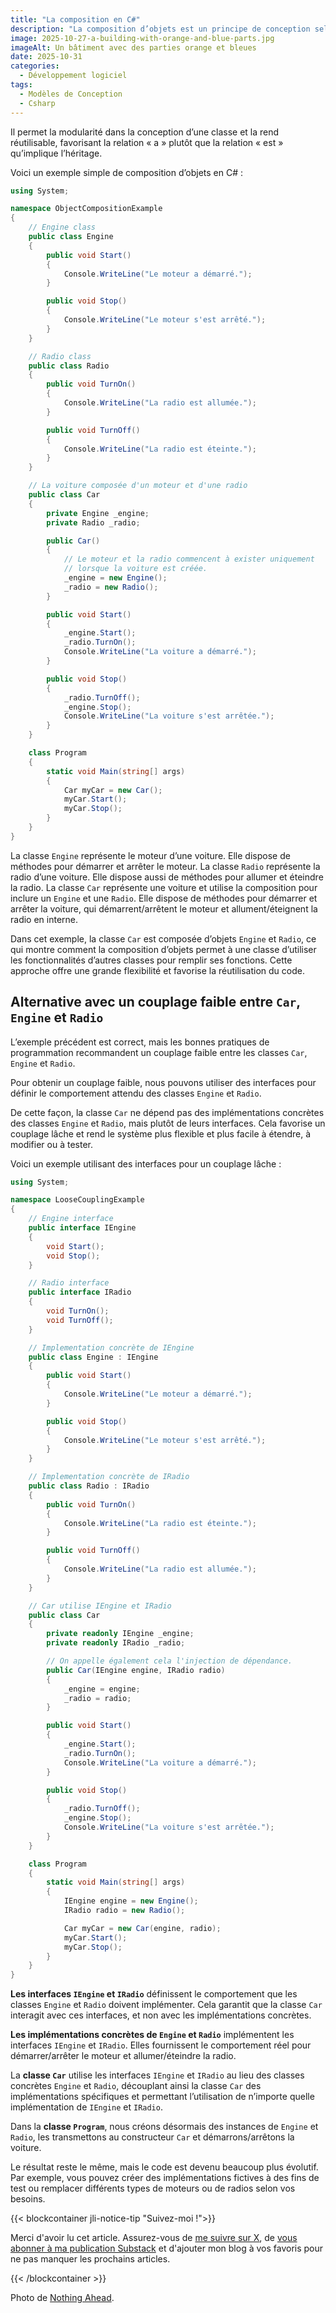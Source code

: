 ```yaml
---
title: "La composition en C#"
description: "La composition d’objets est un principe de conception selon lequel une classe est composée d’un ou plusieurs objets d’autres classes."
image: 2025-10-27-a-building-with-orange-and-blue-parts.jpg
imageAlt: Un bâtiment avec des parties orange et bleues
date: 2025-10-31
categories:
  - Développement logiciel
tags:
  - Modèles de Conception
  - Csharp
---
```


Il permet la modularité dans la conception d’une classe et la rend réutilisable, favorisant la relation « a » plutôt que la relation « est » qu’implique l’héritage.

Voici un exemple simple de composition d’objets en C# :

```csharp
using System;

namespace ObjectCompositionExample
{
    // Engine class
    public class Engine
    {
        public void Start()
        {
            Console.WriteLine("Le moteur a démarré.");
        }

        public void Stop()
        {
            Console.WriteLine("Le moteur s'est arrêté.");
        }
    }

    // Radio class
    public class Radio
    {
        public void TurnOn()
        {
            Console.WriteLine("La radio est allumée.");
        }

        public void TurnOff()
        {
            Console.WriteLine("La radio est éteinte.");
        }
    }

    // La voiture composée d'un moteur et d'une radio
    public class Car
    {
        private Engine _engine;
        private Radio _radio;

        public Car()
        {
            // Le moteur et la radio commencent à exister uniquement
            // lorsque la voiture est créée.
            _engine = new Engine();
            _radio = new Radio();
        }

        public void Start()
        {
            _engine.Start();
            _radio.TurnOn();
            Console.WriteLine("La voiture a démarré.");
        }

        public void Stop()
        {
            _radio.TurnOff();
            _engine.Stop();
            Console.WriteLine("La voiture s'est arrêtée.");
        }
    }

    class Program
    {
        static void Main(string[] args)
        {
            Car myCar = new Car();
            myCar.Start();
            myCar.Stop();
        }
    }
}

```

La classe `Engine` représente le moteur d’une voiture. Elle dispose de méthodes pour démarrer et arrêter le moteur.
La classe `Radio` représente la radio d’une voiture. Elle dispose aussi de méthodes pour allumer et éteindre la radio.
La classe `Car` représente une voiture et utilise la composition pour inclure un `Engine` et une `Radio`. Elle dispose de méthodes pour démarrer et arrêter la voiture, qui démarrent/arrêtent le moteur et allument/éteignent la radio en interne.

Dans cet exemple, la classe `Car` est composée d’objets `Engine` et `Radio`, ce qui montre comment la composition d’objets permet à une classe d’utiliser les fonctionnalités d’autres classes pour remplir ses fonctions. Cette approche offre une grande flexibilité et favorise la réutilisation du code.

## Alternative avec un couplage faible entre `Car`, `Engine` et `Radio`

L’exemple précédent est correct, mais les bonnes pratiques de programmation recommandent un couplage faible entre les classes `Car`, `Engine` et `Radio`.

Pour obtenir un couplage faible, nous pouvons utiliser des interfaces pour définir le comportement attendu des classes `Engine` et `Radio`.

De cette façon, la classe `Car` ne dépend pas des implémentations concrètes des classes `Engine` et `Radio`, mais plutôt de leurs interfaces. Cela favorise un couplage lâche et rend le système plus flexible et plus facile à étendre, à modifier ou à tester.

Voici un exemple utilisant des interfaces pour un couplage lâche :

```csharp
using System;

namespace LooseCouplingExample
{
    // Engine interface
    public interface IEngine
    {
        void Start();
        void Stop();
    }

    // Radio interface
    public interface IRadio
    {
        void TurnOn();
        void TurnOff();
    }

    // Implementation concrète de IEngine
    public class Engine : IEngine
    {
        public void Start()
        {
            Console.WriteLine("Le moteur a démarré.");
        }

        public void Stop()
        {
            Console.WriteLine("Le moteur s'est arrêté.");
        }
    }

    // Implementation concrète de IRadio
    public class Radio : IRadio
    {
        public void TurnOn()
        {
            Console.WriteLine("La radio est éteinte.");
        }

        public void TurnOff()
        {
            Console.WriteLine("La radio est allumée.");
        }
    }

    // Car utilise IEngine et IRadio
    public class Car
    {
        private readonly IEngine _engine;
        private readonly IRadio _radio;

        // On appelle également cela l'injection de dépendance.
        public Car(IEngine engine, IRadio radio)
        {
            _engine = engine;
            _radio = radio;
        }

        public void Start()
        {
            _engine.Start();
            _radio.TurnOn();
            Console.WriteLine("La voiture a démarré.");
        }

        public void Stop()
        {
            _radio.TurnOff();
            _engine.Stop();
            Console.WriteLine("La voiture s'est arrêtée.");
        }
    }

    class Program
    {
        static void Main(string[] args)
        {
            IEngine engine = new Engine();
            IRadio radio = new Radio();

            Car myCar = new Car(engine, radio);
            myCar.Start();
            myCar.Stop();
        }
    }
}

```

**Les interfaces `IEngine` et `IRadio`** définissent le comportement que les classes `Engine` et `Radio` doivent implémenter. Cela garantit que la classe `Car` interagit avec ces interfaces, et non avec les implémentations concrètes.

**Les implémentations concrètes de `Engine` et `Radio`** implémentent les interfaces `IEngine` et `IRadio`. Elles fournissent le comportement réel pour démarrer/arrêter le moteur et allumer/éteindre la radio.

La **classe `Car`** utilise les interfaces `IEngine` et `IRadio` au lieu des classes concrètes `Engine` et `Radio`, découplant ainsi la classe `Car` des implémentations spécifiques et permettant l’utilisation de n’importe quelle implémentation de `IEngine` et `IRadio`.

Dans la **classe `Program`**, nous créons désormais des instances de `Engine` et `Radio`, les transmettons au constructeur `Car` et démarrons/arrêtons la voiture.

Le résultat reste le même, mais le code est devenu beaucoup plus évolutif. Par exemple, vous pouvez créer des implémentations fictives à des fins de test ou remplacer différents types de moteurs ou de radios selon vos besoins.

{{< blockcontainer jli-notice-tip "Suivez-moi !">}}

Merci d'avoir lu cet article. Assurez-vous de [me suivre sur X](https://x.com/LitzlerJeremie), de [vous abonner à ma publication Substack](https://iamjeremie.substack.com/) et d'ajouter mon blog à vos favoris pour ne pas manquer les prochains articles.

{{< /blockcontainer >}}

Photo de [Nothing Ahead](https://www.pexels.com/photo/modern-architectural-abstract-with-shadows-34434121/).

